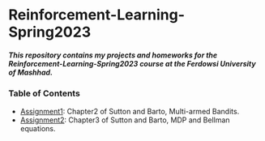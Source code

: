 # Reinforcement-Learning-Spring2023

##### This repository contains my projects and homeworks for the Reinforcement-Learning-Spring2023 course at the Ferdowsi University of Mashhad.

### Table of Contents
- [Assignment1](https://github.com/Arya-Ebrahimi/Reinforcement-Learning-Spring2023/tree/main/Assignment2 "Assignment1"): Chapter2 of Sutton and Barto, Multi-armed Bandits.
- [Assignment2](https://github.com/Arya-Ebrahimi/Reinforcement-Learning-Spring2023/tree/main/Assignment2 "Assignment2"): Chapter3 of Sutton and Barto, MDP and Bellman equations.